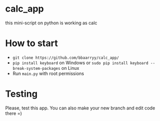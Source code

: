 # calc_app
this mini-script on python is working as calc


# How to start
- `git clone https://github.com/bbaarryy/calc_app/`
- `pip install keyboard` on Windows or `sudo pip install keyboard --break-system-packages` on Linux
- Run `main.py` with root permissions


# Testing
Please, test this app. 
You can also make your new branch and edit code there =)
